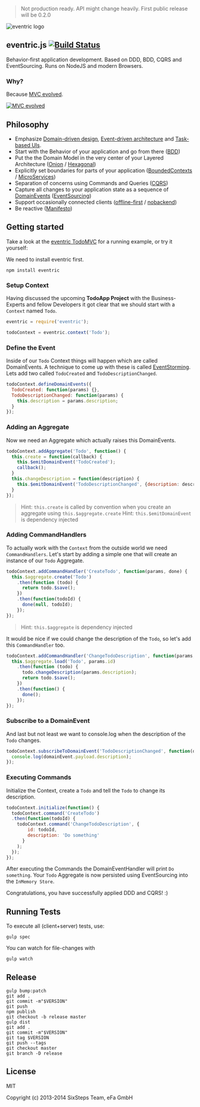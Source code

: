> Not production ready. API might change heavily. First public release will be 0.2.0


![eventric logo](https://raw.githubusercontent.com/wiki/efacilitation/eventric/eventric_logo.png)

## eventric.js [![Build Status](https://travis-ci.org/efacilitation/eventric.svg?branch=master)](https://travis-ci.org/efacilitation/eventric)

Behavior-first application development. Based on DDD, BDD, CQRS and EventSourcing. Runs on NodeJS and modern Browsers.


### Why?

Because [MVC evolved](http://sixsteps.ghost.io/mvc-evolved/).

[![MVC evolved](http://img.youtube.com/vi/XSc7NPedAxw/0.jpg)](http://www.youtube.com/watch?v=XSc7NPedAxw)


## Philosophy

* Emphasize [Domain-driven design](https://www.goodreads.com/book/show/179133.Domain_Driven_Design), [Event-driven architecture](https://www.goodreads.com/book/show/12369902-event-centric) and [Task-based UIs](http://cqrs.wordpress.com/documents/task-based-ui).
* Start with the Behavior of your application and go from there ([BDD](http://dannorth.net/introducing-bdd/))
* Put the the Domain Model in the very center of your Layered Architecture ([Onion](http://jeffreypalermo.com/blog/the-onion-architecture-part-1/) / [Hexagonal](http://alistair.cockburn.us/Hexagonal+architecture))
* Explicitly set boundaries for parts of your application ([BoundedContexts](https://en.wikipedia.org/wiki/Domain-driven_design#Bounded_context) / [MicroServices](http://martinfowler.com/articles/microservices.html))
* Separation of concerns using Commands and Queries ([CQRS](http://msdn.microsoft.com/en-us/library/jj554200.aspx))
* Capture all changes to your application state as a sequence of [DomainEvents](http://www.udidahan.com/2009/06/14/domain-events-salvation/) ([EventSourcing](http://martinfowler.com/eaaDev/EventSourcing.html))
* Support occasionally connected clients ([offline-first](http://offlinefirst.org) / [nobackend](https://github.com/noBackend/nobackend.org))
* Be reactive ([Manifesto](http://www.reactivemanifesto.org))


## Getting started

Take a look at the [eventric TodoMVC](https://github.com/efacilitation/eventric-todoMVC) for a running example, or try it yourself:

We need to install eventric first.

```
npm install eventric
```


### Setup Context

Having discussed the upcoming **TodoApp Project** with the Business-Experts and fellow Developers it got clear that we should start with a `Context` named `Todo`.

```javascript
eventric = require('eventric');

todoContext = eventric.context('Todo');
```


### Define the Event

Inside of our `Todo` Context things will happen which are called DomainEvents. A technique to come up with these is called [EventStorming](http://ziobrando.blogspot.co.uk/2013/11/introducing-event-storming.html). Lets add two called `TodoCreated` and `TodoDescriptionChanged`.

```javascript
todoContext.defineDomainEvents({
  TodoCreated: function(params) {},
  TodoDescriptionChanged: function(params) {
    this.description = params.description;
  }
});
```


### Adding an Aggregate

Now we need an Aggregate which actually raises this DomainEvents.

```javascript
todoContext.addAggregate('Todo', function() {
  this.create = function(callback) {
    this.$emitDomainEvent('TodoCreated');
    callback();
  }
  this.changeDescription = function(description) {
    this.$emitDomainEvent('TodoDescriptionChanged', {description: description});
  }
});
```
> Hint: `this.create` is called by convention when you create an aggregate using `this.$aggregate.create`
> Hint: `this.$emitDomainEvent` is dependency injected


### Adding CommandHandlers

To actually work with the `Context` from the outside world we need `CommandHandlers`. Let's start by adding a simple one that will create an instance of our `Todo` Aggregate.

```javascript
todoContext.addCommandHandler('CreateTodo', function(params, done) {
  this.$aggregate.create('Todo')
    .then(function (todo) {
      return todo.$save();
    })
    .then(function(todoId) {
      done(null, todoId);
    });
});
```
> Hint: `this.$aggregate` is dependency injected

It would be nice if we could change the description of the `Todo`, so let's add this `CommandHandler` too.

```javascript
todoContext.addCommandHandler('ChangeTodoDescription', function(params, done) {
  this.$aggregate.load('Todo', params.id)
    .then(function (todo) {
      todo.changeDescription(params.description);
      return todo.$save();
    })
    .then(function() {
      done();
    });
});
```


### Subscribe to a DomainEvent

And last but not least we want to console.log when the description of the `Todo` changes.

```javascript
todoContext.subscribeToDomainEvent('TodoDescriptionChanged', function(domainEvent) {
  console.log(domainEvent.payload.description);
});
```


### Executing Commands

Initialize the Context, create a `Todo` and tell the `Todo` to change its description.

```javascript
todoContext.initialize(function() {
  todoContext.command('CreateTodo')
  .then(function(todoId) {
    todoContext.command('ChangeTodoDescription', {
        id: todoId,
        description: 'Do something'
      }
    );
  });
});
```
After executing the Commands the DomainEventHandler will print `Do something`. Your `Todo` Aggregate is now persisted using EventSourcing into the `InMemory Store`.

Congratulations, you have successfully applied DDD and CQRS! :)


## Running Tests

To execute all (client+server) tests, use:

```shell
gulp spec
```

You can watch for file-changes with

```shell
gulp watch
```


## Release

```
gulp bump:patch
git add .
git commit -m"$VERSION"
git push
npm publish
git checkout -b release master
gulp dist
git add .
git commit -m"$VERSION"
git tag $VERSION
git push --tags
git checkout master
git branch -D release
```


## License

MIT

Copyright (c) 2013-2014 SixSteps Team, eFa GmbH

